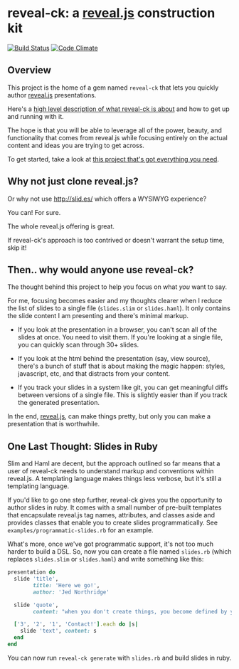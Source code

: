 # reveal-ck: a [reveal.js][reveal-js] construction kit

[![Build Status][travis-reveal-ck-badge]](https://travis-ci.org/jedcn/reveal-ck)
[![Code Climate][code-climate-reveal-ck-badge]](https://codeclimate.com/github/jedcn/reveal-ck)

## Overview

This project is the home of a gem named `reveal-ck` that lets you
quickly author [reveal.js](http://lab.hakim.se/reveal-js/)
presentations.

Here's a
[high level description of what reveal-ck is about][jedcn-reveal-ck]
and how to get up and running with it.

The hope is that you will be able to leverage all of the power,
beauty, and functionality that comes from reveal.js while focusing
entirely on the actual content and ideas you are trying to get across.

To get started, take a look at
[this project that's got everything you need][github-jedcn-reveal-ck-template].

## Why not just clone reveal.js?

Or why not use http://slid.es/ which offers a WYSIWYG experience?

You can! For sure.

The whole reveal.js offering is great.

If reveal-ck's approach is too contrived or doesn't warrant the setup
time, skip it!

## Then.. why would anyone use reveal-ck?

The thought behind this project to help you focus on what *you* want
to say.

For me, focusing becomes easier and my thoughts clearer when I reduce
the list of slides to a single file (`slides.slim` or
`slides.haml`). It only contains the slide content I am presenting and
there's minimal markup.

* If you look at the presentation in a browser, you can't scan all of
  the slides at once. You need to visit them. If you're looking at a
  single file, you can quickly scan through 30+ slides.

* If you look at the html behind the presentation (say, view source),
  there's a bunch of stuff that is about making the magic happen:
  styles, javascript, etc, and that distracts from your content.

* If you track your slides in a system like git, you can get
  meaningful diffs between versions of a single file. This is slightly
  easier than if you track the generated presentation.

In the end, [reveal.js][reveal-js], can make things pretty, but only
you can make a presentation that is worthwhile.

## One Last Thought: Slides in Ruby

Slim and Haml are decent, but the approach outlined so far means that
a user of reveal-ck needs to understand markup and conventions within
reveal.js. A templating language makes things less verbose, but it's
still a templating language.

If you'd like to go one step further, reveal-ck gives you the
opportunity to author slides in ruby. It comes with a small number of
pre-built templates that encapsulate reveal.js tag names, attributes,
and classes aside and provides classes that enable you to create
slides programmatically. See `examples/programmatic-slides.rb` for an
example.

What's more, once we've got programmatic support, it's not too much
harder to build a DSL. So, now you can create a file named `slides.rb`
(which replaces `slides.slim` or `slides.haml`) and write something
like this:

```ruby
presentation do
  slide 'title',
        title: 'Here we go!',
        author: 'Jed Northridge'

  slide 'quote',
        content: "when you don't create things, you become defined by your tastes rather than ability. your tastes only narrow & exclude people. so create."

  ['3', '2', '1', 'Contact!'].each do |s|
    slide 'text', content: s
  end
end
```

You can now run `reveal-ck generate` with `slides.rb` and build slides
in ruby.

[jedcn-reveal-ck]: http://jedcn.com/posts/reveal-ck
[github-jedcn-reveal-ck-template]: http://github.com/jedcn/reveal-ck-template
[reveal-js]: http://lab.hakim.se/reveal-js
[travis-reveal-ck-badge]: https://travis-ci.org/jedcn/reveal-ck.png
[code-climate-reveal-ck-badge]: https://codeclimate.com/github/jedcn/reveal-ck.png
